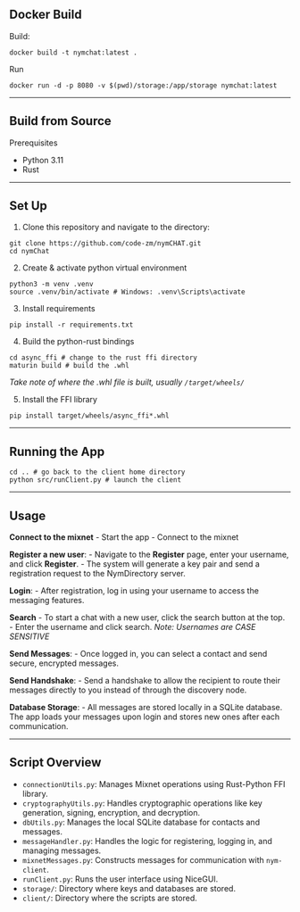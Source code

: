 ## Docker Build

Build:
```
docker build -t nymchat:latest .
```

Run
```
docker run -d -p 8080 -v $(pwd)/storage:/app/storage nymchat:latest
```


---
## Build from Source 

Prerequisites
- Python 3.11
- Rust
---
## Set Up  

1.  Clone this repository and navigate to the directory:
```
git clone https://github.com/code-zm/nymCHAT.git
cd nymChat
```

2. Create & activate python virtual environment
```
python3 -m venv .venv
source .venv/bin/activate # Windows: .venv\Scripts\activate
```

3. Install requirements
```
pip install -r requirements.txt
```

4. Build the python-rust bindings
```
cd async_ffi # change to the rust ffi directory 
maturin build # build the .whl
```
*Take note of where the .whl file is built, usually `/target/wheels/`*

5. Install the FFI library
```
pip install target/wheels/async_ffi*.whl
```

---
## Running the App

```
cd .. # go back to the client home directory
python src/runClient.py # launch the client
```

--- 
## Usage
**Connect to the mixnet**
	- Start the app
	- Connect to the mixnet

 **Register a new user**:
    - Navigate to the **Register** page, enter your username, and click **Register**.
    - The system will generate a key pair and send a registration request to the NymDirectory server.

**Login**:
    - After registration, log in using your username to access the messaging features.

**Search**
	- To start a chat with a new user, click the search button at the top. 
	- Enter the username and click search. *Note: Usernames are CASE SENSITIVE*

**Send Messages**:
    - Once logged in, you can select a contact and send secure, encrypted messages.

**Send Handshake**:
	- Send a handshake to allow the recipient to route their messages directly to you instead of through the discovery node. 

**Database Storage**:
    - All messages are stored locally in a SQLite database. The app loads your messages upon login and stores new ones after each communication.

--- 
## Script Overview

- `connectionUtils.py`: Manages Mixnet operations using Rust-Python FFI library.
- `cryptographyUtils.py`: Handles cryptographic operations like key generation, signing, encryption, and decryption.
- `dbUtils.py`: Manages the local SQLite database for contacts and messages.
- `messageHandler.py`: Handles the logic for registering, logging in, and managing messages.
- `mixnetMessages.py`: Constructs messages for communication with `nym-client`.
- `runClient.py`: Runs the user interface using NiceGUI.
- `storage/`: Directory where keys and databases are stored.
- `client/`: Directory where the scripts are stored. 
